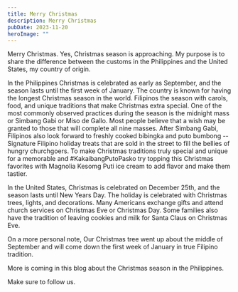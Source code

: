 ```yaml
---
title: Merry Christmas
description: Merry Christmas
pubDate: 2023-11-20
heroImage: ""
---
```


Merry Christmas. Yes, Christmas season is approaching. My purpose is to share the difference between the customs in the Philippines and the United States, my country of origin.

In the Philippines Christmas is celebrated as early as September, and the season lasts until the first week of January. The country is known for having the longest Christmas season in the world. Filipinos the season with carols, food, and unique traditions that make Christmas extra special. One of the most commonly observed practices during the season is the midnight mass or Simbang Gabi or Miso de Gallo. Most people believe that a wish may be granted to those that will complete all nine masses. After Simbang Gabi, Filipinos also look forward to freshly cooked bibingka and puto bumbong -- Signature Filipino holiday treats that are sold in the street to fill the bellies of hungry churchgoers. To make Christmas traditions truly special and unique for a memorable and #KakaibangPutoPasko try topping this Christmas favorites with Magnolia Kesomg Puti ice cream to add flavor and make them tastier.

In the United States, Christmas is celebrated on December 25th, and the season lasts until New Years Day. The holiday is celebrated with Christmas trees, lights, and decorations. Many Americans exchange gifts and attend church services on Christmas Eve or Christmas Day. Some families also have the tradition of leaving cookies and milk for Santa Claus on Christmas Eve.

On a more personal note, Our Christmas tree went up about the middle of September and will come down the first week of January in true Filipino tradition.

More is coming in this blog about the Christmas season in the Philippines.

Make sure to follow us.
